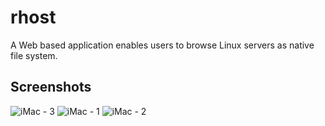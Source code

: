 # rhost
A Web based application enables users to browse Linux servers as native file system.

## Screenshots
![iMac - 3](https://github.com/user-attachments/assets/89df5c35-1799-4756-ac0f-053426032ff9)
![iMac - 1](https://github.com/user-attachments/assets/3af21484-7f48-4c11-9698-ce2ef9e8f978)
![iMac - 2](https://github.com/user-attachments/assets/72b75d31-49bd-4f57-a2b8-c195270f87e1)
